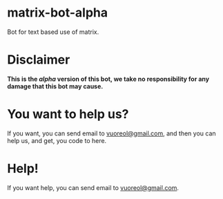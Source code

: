 # matrix-bot-alpha
Bot for text based use of matrix.
# Disclaimer
**This is the *alpha* version of this bot, we take no responsibility for any damage that this bot may cause.**
# You want to help us?
If you want, you can send email to vuoreol@gmail.com, and then you can help us, and get, you code to here.
# Help!
If you want help, you can send email to vuoreol@gmail.com.
